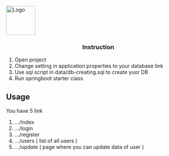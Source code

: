 
<!-- PROJECT LOGO -->
<br />
<div align="left">
  <a href="https://github.com/othneildrew/Best-README-Template">
    <img src="images/logo.png" alt="Logo" width="80" height="80">
  </a>

  <h3 align="center">Instruction</h3>

 


<!-- GETTING STARTED -->

1. Open project
2. Change setting in application.properties to your database link
3. Use sql script in data/db-creating.sql to create yuor DB
4. Run springboot starter class




<!-- USAGE EXAMPLES -->
## Usage

You have 5 link
1) .../index
2) .../login
3) .../register
4) .../users ( list of all users )
5) .../update ( page where you can update data of user )




